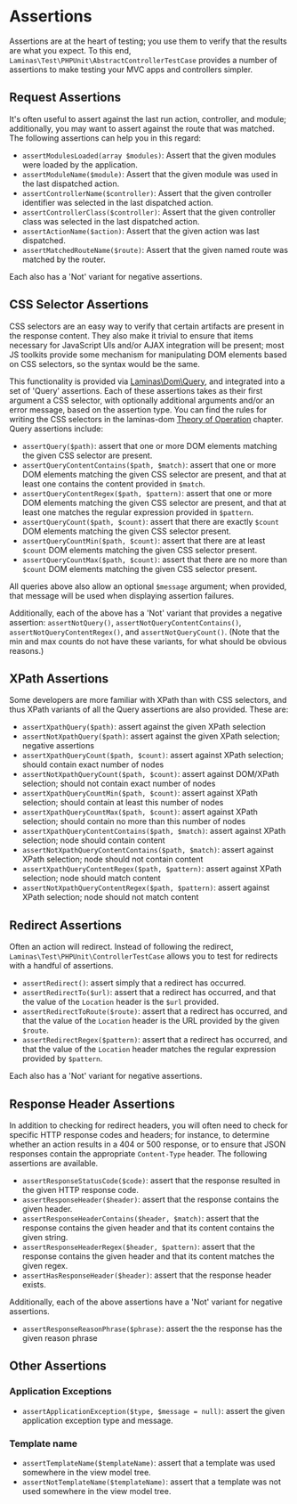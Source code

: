 # Assertions

Assertions are at the heart of testing; you use them to verify that the
results are what you expect. To this end, `Laminas\Test\PHPUnit\AbstractControllerTestCase`
provides a number of assertions to make testing your MVC apps and controllers
simpler.

## Request Assertions

It's often useful to assert against the last run action, controller, and module;
additionally, you may want to assert against the route that was matched. The
following assertions can help you in this regard:

- `assertModulesLoaded(array $modules)`: Assert that the given modules were
  loaded by the application.
- `assertModuleName($module)`: Assert that the given module was used in the last
  dispatched action.
- `assertControllerName($controller)`: Assert that the given controller
  identifier was selected in the last dispatched action.
- `assertControllerClass($controller)`: Assert that the given controller class
  was selected in the last dispatched action.
- `assertActionName($action)`: Assert that the given action was last dispatched.
- `assertMatchedRouteName($route)`: Assert that the given named route was
  matched by the router.

Each also has a 'Not' variant for negative assertions.

## CSS Selector Assertions

CSS selectors are an easy way to verify that certain artifacts are present in
the response content.  They also make it trivial to ensure that items necessary
for JavaScript UIs and/or AJAX integration will be present; most JS toolkits
provide some mechanism for manipulating DOM elements based on CSS selectors, so
the syntax would be the same.

This functionality is provided via [Laminas\\Dom\\Query](https://docs.laminas.dev/laminas-dom/query/),
and integrated into a set of 'Query' assertions. Each of these assertions takes
as their first argument a CSS selector, with optionally additional arguments
and/or an error message, based on the assertion type. You can find the rules for
writing the CSS selectors in the laminas-dom [Theory of Operation](https://docs.laminas.dev/laminas-dom/query/#theory-of-operation)
chapter. Query assertions include:

- `assertQuery($path)`: assert that one or more DOM elements matching the given
  CSS selector are present.
- `assertQueryContentContains($path, $match)`: assert that one or more DOM
  elements matching the given CSS selector are present, and that at least one
  contains the content provided in `$match`.
- `assertQueryContentRegex($path, $pattern)`: assert that one or more DOM
  elements matching the given CSS selector are present, and that at least one
  matches the regular expression provided in `$pattern`.
- `assertQueryCount($path, $count)`: assert that there are exactly `$count` DOM
  elements matching the given CSS selector present.
- `assertQueryCountMin($path, $count)`: assert that there are at least `$count`
  DOM elements matching the given CSS selector present.
- `assertQueryCountMax($path, $count)`: assert that there are no more than
  `$count` DOM elements matching the given CSS selector present.

All queries above also allow an optional `$message` argument; when provided,
that message will be used when displaying assertion failures.

Additionally, each of the above has a 'Not' variant that provides a negative
assertion: `assertNotQuery()`, `assertNotQueryContentContains()`,
`assertNotQueryContentRegex()`, and `assertNotQueryCount()`. (Note that the min
and max counts do not have these variants, for what should be obvious reasons.)

## XPath Assertions

Some developers are more familiar with XPath than with CSS selectors, and thus
XPath variants of all the Query assertions are also provided. These are:

- `assertXpathQuery($path)`: assert against the given XPath selection
- `assertNotXpathQuery($path)`: assert against the given XPath selection;
  negative assertions
- `assertXpathQueryCount($path, $count)`: assert against XPath selection; should
  contain exact number of nodes
- `assertNotXpathQueryCount($path, $count)`: assert against DOM/XPath selection;
  should not contain exact number of nodes
- `assertXpathQueryCountMin($path, $count)`: assert against XPath selection;
  should contain at least this number of nodes
- `assertXpathQueryCountMax($path, $count)`: assert against XPath selection;
  should contain no more than this number of nodes
- `assertXpathQueryContentContains($path, $match)`: assert against XPath
  selection; node should contain content
- `assertNotXpathQueryContentContains($path, $match)`: assert against XPath
 selection; node should not contain content
- `assertXpathQueryContentRegex($path, $pattern)`: assert against XPath
  selection; node should match content
- `assertNotXpathQueryContentRegex($path, $pattern)`: assert against XPath
  selection; node should not match content

## Redirect Assertions

Often an action will redirect. Instead of following the redirect,
`Laminas\Test\PHPUnit\ControllerTestCase` allows you to test for redirects with a
handful of assertions.

- `assertRedirect()`: assert simply that a redirect has occurred.
- `assertRedirectTo($url)`: assert that a redirect has occurred, and that the
  value of the `Location` header is the `$url` provided.
- `assertRedirectToRoute($route)`: assert that a redirect has occurred, and that
  the value of the `Location` header is the URL provided by the given `$route`.
- `assertRedirectRegex($pattern)`: assert that a redirect has occurred, and that
  the value of the `Location` header matches the regular expression provided by
  `$pattern`.

Each also has a 'Not' variant for negative assertions.

## Response Header Assertions

In addition to checking for redirect headers, you will often need to check for specific HTTP
response codes and headers; for instance, to determine whether an action results in a 404 or 500
response, or to ensure that JSON responses contain the appropriate `Content-Type` header. The
following assertions are available.

- `assertResponseStatusCode($code)`: assert that the response resulted in the
  given HTTP response code.
- `assertResponseHeader($header)`: assert that the response contains the given
  header.
- `assertResponseHeaderContains($header, $match)`: assert that the response
  contains the given header and that its content contains the given string.
- `assertResponseHeaderRegex($header, $pattern)`: assert that the response
  contains the given header and that its content matches the given regex.
- `assertHasResponseHeader($header)`: assert that the response header exists.

Additionally, each of the above assertions have a 'Not' variant for negative assertions.

- `assertResponseReasonPhrase($phrase)`: assert the the response has the given
  reason phrase

## Other Assertions

### Application Exceptions

- `assertApplicationException($type, $message = null)`: assert the given
  application exception type and message.

### Template name

- `assertTemplateName($templateName)`: assert that a template was used somewhere
  in the view model tree.
- `assertNotTemplateName($templateName)`: assert that a template was not used
  somewhere in the view model tree.
